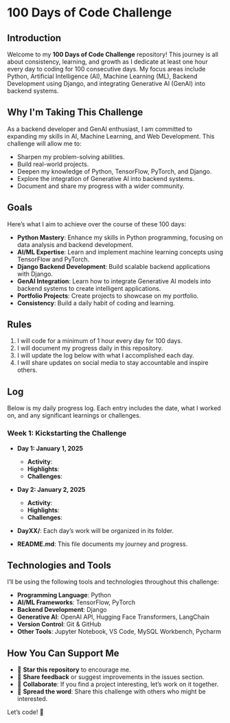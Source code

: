 # 100 Days of Code Challenge

## Introduction
Welcome to my **100 Days of Code Challenge** repository! This journey is all about consistency, learning, and growth as I dedicate at least one hour every day to coding for 100 consecutive days. My focus areas include Python, Artificial Intelligence (AI), Machine Learning (ML), Backend Development using Django, and integrating Generative AI (GenAI) into backend systems.

## Why I'm Taking This Challenge
As a backend developer and GenAI enthusiast, I am committed to expanding my skills in AI, Machine Learning, and Web Development. This challenge will allow me to:
- Sharpen my problem-solving abilities.
- Build real-world projects.
- Deepen my knowledge of Python, TensorFlow, PyTorch, and Django.
- Explore the integration of Generative AI into backend systems.
- Document and share my progress with a wider community.

## Goals
Here’s what I aim to achieve over the course of these 100 days:
- **Python Mastery**: Enhance my skills in Python programming, focusing on data analysis and backend development.
- **AI/ML Expertise**: Learn and implement machine learning concepts using TensorFlow and PyTorch.
- **Django Backend Development**: Build scalable backend applications with Django.
- **GenAI Integration**: Learn how to integrate Generative AI models into backend systems to create intelligent applications.
- **Portfolio Projects**: Create projects to showcase on my portfolio.
- **Consistency**: Build a daily habit of coding and learning.

## Rules
1. I will code for a minimum of 1 hour every day for 100 days.
2. I will document my progress daily in this repository.
3. I will update the log below with what I accomplished each day.
4. I will share updates on social media to stay accountable and inspire others.

## Log
Below is my daily progress log. Each entry includes the date, what I worked on, and any significant learnings or challenges.

### Week 1: Kickstarting the Challenge
- **Day 1: January 1, 2025**
  - **Activity**: 
  - **Highlights**: 
  - **Challenges**: 

- **Day 2: January 2, 2025**
  - **Activity**: 
  - **Highlights**: 
  - **Challenges**: 


- **DayXX/**: Each day’s work will be organized in its folder.
- **README.md**: This file documents my journey and progress.

## Technologies and Tools
I’ll be using the following tools and technologies throughout this challenge:
- **Programming Language**: Python
- **AI/ML Frameworks**: TensorFlow, PyTorch
- **Backend Development**: Django
- **Generative AI**: OpenAI API, Hugging Face Transformers, LangChain
- **Version Control**: Git & GitHub
- **Other Tools**: Jupyter Notebook, VS Code, MySQL Workbench, Pycharm

## How You Can Support Me
- 🌟 **Star this repository** to encourage me.
- 💬 **Share feedback** or suggest improvements in the issues section.
- 🤝 **Collaborate**: If you find a project interesting, let’s work on it together.
- 📢 **Spread the word**: Share this challenge with others who might be interested.

Let’s code! 🚀
